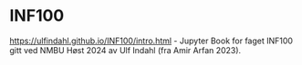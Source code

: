 # INF100
https://ulfindahl.github.io/INF100/intro.html - Jupyter Book for faget INF100 gitt ved NMBU Høst 2024 av Ulf Indahl (fra Amir Arfan 2023).

